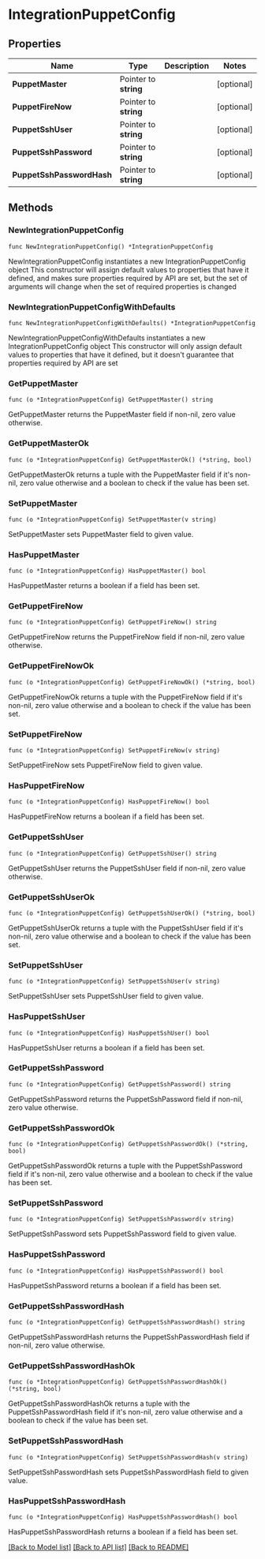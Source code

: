 # IntegrationPuppetConfig

## Properties

Name | Type | Description | Notes
------------ | ------------- | ------------- | -------------
**PuppetMaster** | Pointer to **string** |  | [optional] 
**PuppetFireNow** | Pointer to **string** |  | [optional] 
**PuppetSshUser** | Pointer to **string** |  | [optional] 
**PuppetSshPassword** | Pointer to **string** |  | [optional] 
**PuppetSshPasswordHash** | Pointer to **string** |  | [optional] 

## Methods

### NewIntegrationPuppetConfig

`func NewIntegrationPuppetConfig() *IntegrationPuppetConfig`

NewIntegrationPuppetConfig instantiates a new IntegrationPuppetConfig object
This constructor will assign default values to properties that have it defined,
and makes sure properties required by API are set, but the set of arguments
will change when the set of required properties is changed

### NewIntegrationPuppetConfigWithDefaults

`func NewIntegrationPuppetConfigWithDefaults() *IntegrationPuppetConfig`

NewIntegrationPuppetConfigWithDefaults instantiates a new IntegrationPuppetConfig object
This constructor will only assign default values to properties that have it defined,
but it doesn't guarantee that properties required by API are set

### GetPuppetMaster

`func (o *IntegrationPuppetConfig) GetPuppetMaster() string`

GetPuppetMaster returns the PuppetMaster field if non-nil, zero value otherwise.

### GetPuppetMasterOk

`func (o *IntegrationPuppetConfig) GetPuppetMasterOk() (*string, bool)`

GetPuppetMasterOk returns a tuple with the PuppetMaster field if it's non-nil, zero value otherwise
and a boolean to check if the value has been set.

### SetPuppetMaster

`func (o *IntegrationPuppetConfig) SetPuppetMaster(v string)`

SetPuppetMaster sets PuppetMaster field to given value.

### HasPuppetMaster

`func (o *IntegrationPuppetConfig) HasPuppetMaster() bool`

HasPuppetMaster returns a boolean if a field has been set.

### GetPuppetFireNow

`func (o *IntegrationPuppetConfig) GetPuppetFireNow() string`

GetPuppetFireNow returns the PuppetFireNow field if non-nil, zero value otherwise.

### GetPuppetFireNowOk

`func (o *IntegrationPuppetConfig) GetPuppetFireNowOk() (*string, bool)`

GetPuppetFireNowOk returns a tuple with the PuppetFireNow field if it's non-nil, zero value otherwise
and a boolean to check if the value has been set.

### SetPuppetFireNow

`func (o *IntegrationPuppetConfig) SetPuppetFireNow(v string)`

SetPuppetFireNow sets PuppetFireNow field to given value.

### HasPuppetFireNow

`func (o *IntegrationPuppetConfig) HasPuppetFireNow() bool`

HasPuppetFireNow returns a boolean if a field has been set.

### GetPuppetSshUser

`func (o *IntegrationPuppetConfig) GetPuppetSshUser() string`

GetPuppetSshUser returns the PuppetSshUser field if non-nil, zero value otherwise.

### GetPuppetSshUserOk

`func (o *IntegrationPuppetConfig) GetPuppetSshUserOk() (*string, bool)`

GetPuppetSshUserOk returns a tuple with the PuppetSshUser field if it's non-nil, zero value otherwise
and a boolean to check if the value has been set.

### SetPuppetSshUser

`func (o *IntegrationPuppetConfig) SetPuppetSshUser(v string)`

SetPuppetSshUser sets PuppetSshUser field to given value.

### HasPuppetSshUser

`func (o *IntegrationPuppetConfig) HasPuppetSshUser() bool`

HasPuppetSshUser returns a boolean if a field has been set.

### GetPuppetSshPassword

`func (o *IntegrationPuppetConfig) GetPuppetSshPassword() string`

GetPuppetSshPassword returns the PuppetSshPassword field if non-nil, zero value otherwise.

### GetPuppetSshPasswordOk

`func (o *IntegrationPuppetConfig) GetPuppetSshPasswordOk() (*string, bool)`

GetPuppetSshPasswordOk returns a tuple with the PuppetSshPassword field if it's non-nil, zero value otherwise
and a boolean to check if the value has been set.

### SetPuppetSshPassword

`func (o *IntegrationPuppetConfig) SetPuppetSshPassword(v string)`

SetPuppetSshPassword sets PuppetSshPassword field to given value.

### HasPuppetSshPassword

`func (o *IntegrationPuppetConfig) HasPuppetSshPassword() bool`

HasPuppetSshPassword returns a boolean if a field has been set.

### GetPuppetSshPasswordHash

`func (o *IntegrationPuppetConfig) GetPuppetSshPasswordHash() string`

GetPuppetSshPasswordHash returns the PuppetSshPasswordHash field if non-nil, zero value otherwise.

### GetPuppetSshPasswordHashOk

`func (o *IntegrationPuppetConfig) GetPuppetSshPasswordHashOk() (*string, bool)`

GetPuppetSshPasswordHashOk returns a tuple with the PuppetSshPasswordHash field if it's non-nil, zero value otherwise
and a boolean to check if the value has been set.

### SetPuppetSshPasswordHash

`func (o *IntegrationPuppetConfig) SetPuppetSshPasswordHash(v string)`

SetPuppetSshPasswordHash sets PuppetSshPasswordHash field to given value.

### HasPuppetSshPasswordHash

`func (o *IntegrationPuppetConfig) HasPuppetSshPasswordHash() bool`

HasPuppetSshPasswordHash returns a boolean if a field has been set.


[[Back to Model list]](../README.md#documentation-for-models) [[Back to API list]](../README.md#documentation-for-api-endpoints) [[Back to README]](../README.md)


